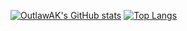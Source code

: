 [![OutlawAK's GitHub stats](https://github-readme-stats.vercel.app/api?username=OutlawAK&show_icons=true&theme=vision-friendly-dark)](https://github.com/anuraghazra/github-readme-stats)
[![Top Langs](https://github-readme-stats.vercel.app/api/top-langs/?username=OutlawAK&hide=shell,powershell)](https://github.com/anuraghazra/github-readme-stats)
